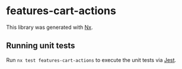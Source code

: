 # features-cart-actions

This library was generated with [Nx](https://nx.dev).

## Running unit tests

Run `nx test features-cart-actions` to execute the unit tests via [Jest](https://jestjs.io).
